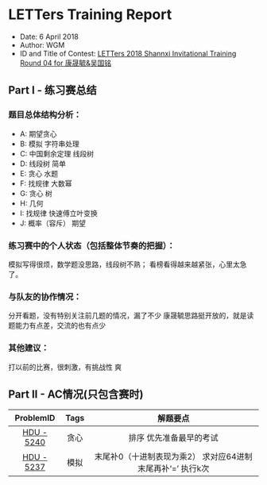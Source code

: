 # LETTers Training Report

- Date: 6 April 2018
- Author: WGM
- ID and Title of Contest: [LETTers 2018 Shannxi Invitational Training Round 04 for 康晟毓&吴国铭](https://vjudge.net/contest/220604)

## Part I - 练习赛总结

### 题目总体结构分析：

- A: 期望贪心
- B: 模拟 字符串处理
- C: 中国剩余定理 线段树
- D: 线段树 简单
- E: 贪心 水题
- F: 找规律 大数幂
- G: 贪心 树
- H: 几何
- I: 找规律 快速傅立叶变换
- J: 概率（容斥） 期望

### 练习赛中的个人状态（包括整体节奏的把握）：

模拟写得很烦，数学题没思路，线段树不熟；
看榜看得越来越紧张，心里太急了。

### 与队友的协作情况：

分开看题，没有特别关注前几题的情况，漏了不少
康晟毓思路挺开放的，就是读题能力有点差，交流的也有点少

### 其他建议：

打以前的比赛，很刺激，有挑战性
爽

## Part II - AC情况(只包含赛时)

| ProblemID | Tags | 解题要点 | 
| :-: | :-: | :-: | 
| [HDU - 5240](http://acm.hdu.edu.cn/showproblem.php?pid=5240) | 贪心 | 排序 优先准备最早的考试 | 
| [HDU - 5237](http://acm.hdu.edu.cn/showproblem.php?pid=5237) | 模拟 | 末尾补0（十进制表现为乘2） 求对应64进制 末尾再补‘=’ 执行k次 | 
